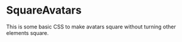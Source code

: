 # SquareAvatars


This is some basic CSS to make avatars square without turning other elements square.
